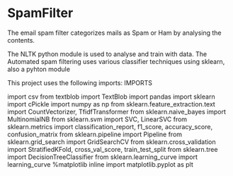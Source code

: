 # SpamFilter
The email spam filter categorizes mails as Spam or Ham by analysing the contents.

The NLTK python module is used to analyse and train with data.
The Automated spam filtering uses various classifier techniques using sklearn, also a pyhton module



This project uses the following imports:
IMPORTS

import csv
from textblob import TextBlob
import pandas
import sklearn
import cPickle
import numpy as np
from sklearn.feature_extraction.text import CountVectorizer, TfidfTransformer
from sklearn.naive_bayes import MultinomialNB
from sklearn.svm import SVC, LinearSVC
from sklearn.metrics import classification_report, f1_score, accuracy_score, confusion_matrix
from sklearn.pipeline import Pipeline
from sklearn.grid_search import GridSearchCV
from sklearn.cross_validation import StratifiedKFold, cross_val_score, train_test_split 
from sklearn.tree import DecisionTreeClassifier 
from sklearn.learning_curve import learning_curve
%matplotlib inline
import matplotlib.pyplot as plt
